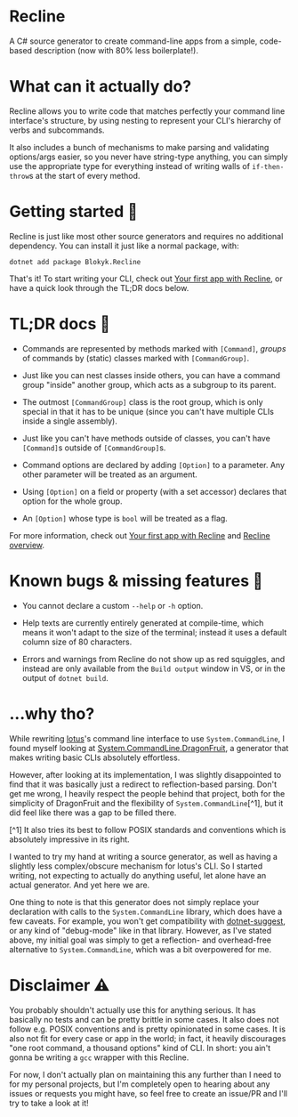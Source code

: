 # Recline

A C# source generator to create command-line apps from a simple, code-based description (now with 80% less boilerplate!).

# What can it actually do?

Recline allows you to write code that matches perfectly your command line interface's structure, by using nesting to represent your CLI's hierarchy of verbs and subcommands.

It also includes a bunch of mechanisms to make parsing and validating options/args easier, so you never have string-type anything, you can simply use the appropriate type for everything instead of writing walls of `if-then-throw`s at the start of every method.

# Getting started 🚀

Recline is just like most other source generators and requires no additional dependency. You can install it just like a normal package, with:

```shell
dotnet add package Blokyk.Recline
```

That's it! To start writing your CLI, check out [Your first app with Recline](docs/../Your%20first%20app%20with%20Recline.md), or have a quick look through the TL;DR docs below.

# TL;DR docs 📖

- Commands are represented by methods marked with `[Command]`, *groups* of commands by (static) classes marked with `[CommandGroup]`.

- Just like you can nest classes inside others, you can have a command group "inside" another group, which acts as a subgroup to its parent.

- The outmost `[CommandGroup]` class is the root group, which is only special in that it has to be unique (since you can't have multiple CLIs inside a single assembly).

- Just like you can't have methods outside of classes, you can't have `[Command]`s outside of `[CommandGroup]`s.

- Command options are declared by adding `[Option]` to a parameter. Any other parameter will be treated as an argument.

- Using `[Option]` on a field or property (with a set accessor) declares that option for the whole group.

- An `[Option]` whose type is `bool` will be treated as a flag.

For more information, check out [Your first app with Recline](docs/Your-first-app-with-Recline.md) and [Recline overview](docs/Recline-overview.md).

# Known bugs & missing features 🐛

- You cannot declare a custom `--help` or `-h` option.

- Help texts are currently entirely generated at compile-time, which means it won't adapt to the size of the terminal; instead it uses a default column size of 80 characters.

- Errors and warnings from Recline do not show up as red squiggles, and instead are only available from the `Build output` window in VS, or in the output of `dotnet build`.

# ...why tho?

While rewriting [lotus](https://github.com/lotuslang/lotus)'s command line interface to use `System.CommandLine`, I found myself looking at [System.CommandLine.DragonFruit](https://github.com/dotnet/command-line-api/blob/main/docs/DragonFruit-overview.md), a generator that makes writing basic CLIs absolutely effortless.

However, after looking at its implementation, I was slightly disappointed to find that it was basically just a redirect to reflection-based parsing. Don't get me wrong, I heavily respect the people behind that project, both for the simplicity of DragonFruit and the flexibility of `System.CommandLine`[^1], but it did feel like there was a gap to be filled there.

[^1] It also tries its best to follow POSIX standards and conventions which is absolutely impressive in its right.

I wanted to try my hand at writing a source generator, as well as having a slightly less complex/obscure mechanism for lotus's CLI. So I started writing, not expecting to actually do anything useful, let alone have an actual generator. And yet here we are.

One thing to note is that this generator does not simply replace your declaration with calls to the `System.CommandLine` library, which does have a few caveats. For example, you won't get compatibility with [dotnet-suggest](https://github.com/dotnet/command-line-api/blob/main/docs/dotnet-suggest.md), or any kind of "debug-mode" like in that library. However, as I've stated above, my initial goal was simply to get a reflection- and overhead-free alternative to `System.CommandLine`, which was a bit overpowered for me.

# Disclaimer ⚠️

You probably shouldn't actually use this for anything serious. It has basically no tests and can be pretty brittle in some cases. It also does not follow e.g. POSIX conventions and is pretty opinionated in some cases. It is also not fit for every case or app in the world; in fact, it heavily discourages "one root command, a thousand options" kind of CLI. In short: you ain't gonna be writing a `gcc` wrapper with this Recline.

For now, I don't actually plan on maintaining this any further than I need to for my personal projects, but I'm completely open to hearing about any issues or requests you might have, so feel free to create an issue/PR and I'll try to take a look at it!